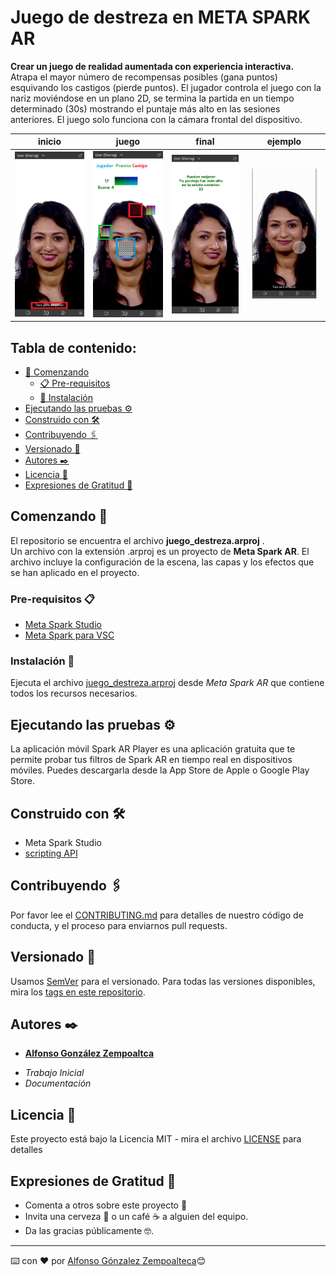 # Juego de destreza en META SPARK AR

__Crear un juego de realidad aumentada con experiencia interactiva.__    
Atrapa el mayor número de recompensas posibles (gana puntos) esquivando los castigos (pierde puntos). El jugador controla el juego con la nariz moviéndose en un plano 2D, se termina la partida en un tiempo determinado (30s) mostrando el puntaje más alto en las sesiones anteriores. El juego solo funciona con la cámara frontal del dispositivo.

|inicio|juego|final|ejemplo|
|-|-|-|-|
|![inicio](img/inicio.png)|![juego](img/juego.png)|![final](img/final.png)|![ejemplo](img/juego.gif)


## Tabla de contenido:
- [🚀 Comenzando][1]
    - [📋 Pre-requisitos][1.1]
    - [🔧 Instalación][1.2]
- [Ejecutando las pruebas ⚙️][2]
- [Construido con 🛠️][3]
- [Contribuyendo 🖇️][4]
- [Versionado 📌][5]
- [Autores ✒️][6]
- [Licencia 📄][7]
- [Expresiones de Gratitud 🎁][8]

## Comenzando 🚀
El repositorio se encuentra el archivo __juego_destreza.arproj__ .  
Un archivo con la extensión .arproj es un proyecto de __Meta Spark AR__. El archivo incluye la configuración de la escena, las capas y los efectos que se han aplicado en el proyecto.

### Pre-requisitos 📋
* [Meta Spark Studio](https://sparkar.facebook.com/ar-studio/learn/downloads/#making-and-testing-effects)
* [Meta Spark para VSC](https://marketplace.visualstudio.com/items?itemName=SparkAR.spark-ar-studio)

### Instalación 🔧

Ejecuta el archivo [juego_destreza.arproj](juego_destreza.arproj) desde _Meta Spark AR_ que contiene todos los recursos necesarios.

## Ejecutando las pruebas ⚙️
La aplicación móvil Spark AR Player es una aplicación gratuita que te permite probar tus filtros de Spark AR en tiempo real en dispositivos móviles. Puedes descargarla desde la App Store de Apple o Google Play Store.

## Construido con 🛠️
* Meta Spark Studio
* [scripting API](https://sparkar.facebook.com/ar-studio/learn/reference/scripting/summary)

## Contribuyendo 🖇️

Por favor lee el [CONTRIBUTING.md]() para detalles de nuestro código de 
conducta, y el proceso para enviarnos pull requests.
## Versionado 📌
Usamos [SemVer](http://semver.org/) para el versionado. Para 
todas las versiones disponibles, mira los [tags en este 
repositorio](https://github.com/Alfonso6z/juego_destreza_sparkar/tags).

## Autores ✒️
* [**Alfonso González Zempoaltca**](https://github.com/Alfonso6z)
 - *Trabajo Inicial* 
 - *Documentación*

## Licencia 📄
Este proyecto está bajo la Licencia MIT - mira el 
archivo [LICENSE](LICENSE.md) para detalles

## Expresiones de Gratitud 🎁
* Comenta a otros sobre este proyecto 📢
* Invita una cerveza 🍺 o un café ☕ a alguien del equipo. 
* Da las gracias públicamente 🤓.
---
⌨️ con ❤️ por [Alfonso Gónzalez Zempoalteca](https://github.com/Alfonso6z)😊


[1]: #comenzando-🚀
[1.1]: #pre-requisitos-📋
[1.2]: #instalación-🔧
[2]: #ejecutando-las-pruebas-⚙️
[3]: #construido-con-🛠️
[4]: #contribuyendo-🖇️
[5]: #versionado-📌
[6]: #autores-✒️
[7]: #licencia-📄
[8]: #expresiones-de-gratitud-🎁
